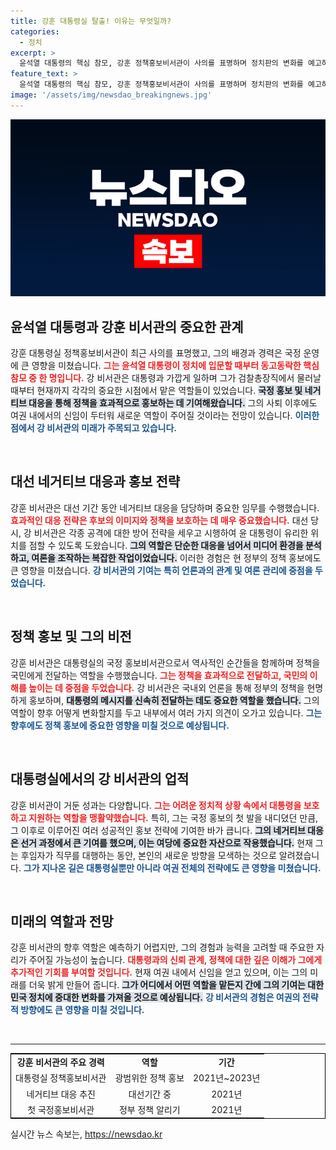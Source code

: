 ```yaml
---
title: 강훈 대통령실 탈출! 이유는 무엇일까?
categories:
  - 정치
excerpt: >
  윤석열 대통령의 핵심 참모, 강훈 정책홍보비서관이 사의를 표명하며 정치판의 변화를 예고하고 있습니다. 대선 네거티브 대응부터 국정 홍보까지 수행한 그의 향후 역할에 대한 기대감이 커지고 있습니다. 대통령 부부와의 관계도 주목받고 있어, 그의 다음 행보에 관심이 집중됩니다.
feature_text: >
  윤석열 대통령의 핵심 참모, 강훈 정책홍보비서관이 사의를 표명하며 정치판의 변화를 예고하고 있습니다. 대선 네거티브 대응부터 국정 홍보까지 수행한 그의 향후 역할에 대한 기대감이 커지고 있습니다. 대통령 부부와의 관계도 주목받고 있어, 그의 다음 행보에 관심이 집중됩니다.
image: '/assets/img/newsdao_breakingnews.jpg'
---
```


<p><img src="/assets/img/newsdao_breakingnews.jpg" alt="cryptoinkorea 속보" /></p>

<h2 data-ke-size="size26">윤석열 대통령과 강훈 비서관의 중요한 관계</h2>

<p data-ke-size="size16">강훈 대통령실 정책홍보비서관이 최근 사의를 표명했고, 그의 배경과 경력은 국정 운영에 큰 영향을 미쳤습니다. <b><span style="color: #ee2323;">그는 윤석열 대통령이 정치에 입문할 때부터 동고동락한 핵심 참모 중 한 명입니다.</span></b> 강 비서관은 대통령과 가깝게 일하며 그가 검찰총장직에서 물러날 때부터 현재까지 각각의 중요한 시점에서 맡은 역할들이 있었습니다. <b><span style="background-color: #21538527;">국정 홍보 및 네거티브 대응을 통해 정책을 효과적으로 홍보하는 데 기여해왔습니다.</span></b> 그의 사퇴 이후에도 여권 내에서의 신임이 두터워 새로운 역할이 주어질 것이라는 전망이 있습니다. <b><span style="color: #1a5490;">이러한 점에서 강 비서관의 미래가 주목되고 있습니다.</span></b></p>

<p data-ke-size="size16">&nbsp;</p>

<h2 data-ke-size="size26">대선 네거티브 대응과 홍보 전략</h2>

<p data-ke-size="size16">강훈 비서관은 대선 기간 동안 네거티브 대응을 담당하며 중요한 임무를 수행했습니다. <b><span style="color: #ee2323;">효과적인 대응 전략은 후보의 이미지와 정책을 보호하는 데 매우 중요했습니다.</span></b> 대선 당시, 강 비서관은 각종 공격에 대한 방어 전략을 세우고 시행하여 윤 대통령이 유리한 위치를 점할 수 있도록 도왔습니다. <b><span style="background-color: #21538527;">그의 역할은 단순한 대응을 넘어서 미디어 환경을 분석하고, 여론을 조작하는 복잡한 작업이었습니다.</span></b> 이러한 경험은 현 정부의 정책 홍보에도 큰 영향을 미쳤습니다. <b><span style="color: #1a5490;">강 비서관의 기여는 특히 언론과의 관계 및 여론 관리에 중점을 두었습니다.</span></b></p>

<p data-ke-size="size16">&nbsp;</p>

<h2 data-ke-size="size26">정책 홍보 및 그의 비전</h2>

<p data-ke-size="size16">강훈 비서관은 대통령실의 국정 홍보비서관으로서 역사적인 순간들을 함께하며 정책을 국민에게 전달하는 역할을 수행했습니다. <b><span style="color: #ee2323;">그는 정책을 효과적으로 전달하고, 국민의 이해를 높이는 데 중점을 두었습니다.</span></b> 강 비서관은 국내외 언론을 통해 정부의 정책을 현명하게 홍보하며, <b><span style="background-color: #21538527;">대통령의 메시지를 신속히 전달하는 데도 중요한 역할을 했습니다.</span></b> 그의 역할이 향후 어떻게 변화할지를 두고 내부에서 여러 가지 의견이 오가고 있습니다. <b><span style="color: #1a5490;">그는 향후에도 정책 홍보에 중요한 영향을 미칠 것으로 예상됩니다.</span></b></p>

<p data-ke-size="size16">&nbsp;</p>

<h2 data-ke-size="size26">대통령실에서의 강 비서관의 업적</h2>

<p data-ke-size="size16">강훈 비서관이 거둔 성과는 다양합니다. <b><span style="color: #ee2323;">그는 어려운 정치적 상황 속에서 대통령을 보호하고 지원하는 역할을 맹활약했습니다.</span></b> 특히, 그는 국정 홍보의 첫 발을 내디뎠던 만큼, 그 이후로 이루어진 여러 성공적인 홍보 전략에 기여한 바가 큽니다. <b><span style="background-color: #21538527;">그의 네거티브 대응은 선거 과정에서 큰 기여를 했으며, 이는 여당에 중요한 자산으로 작용했습니다.</span></b> 현재 그는 후임자가 직무를 대행하는 동안, 본인의 새로운 방향을 모색하는 것으로 알려졌습니다. <b><span style="color: #1a5490;">그가 지나온 길은 대통령실뿐만 아니라 여권 전체의 전략에도 큰 영향을 미쳤습니다.</span></b></p>

<p data-ke-size="size16">&nbsp;</p>

<h2 data-ke-size="size26">미래의 역할과 전망</h2>

<p data-ke-size="size16">강훈 비서관의 향후 역할은 예측하기 어렵지만, 그의 경험과 능력을 고려할 때 주요한 자리가 주어질 가능성이 높습니다. <b><span style="color: #ee2323;">대통령과의 신뢰 관계, 정책에 대한 깊은 이해가 그에게 추가적인 기회를 부여할 것입니다.</span></b> 현재 여권 내에서 신임을 얻고 있으며, 이는 그의 미래를 더욱 밝게 만들어 줍니다. <b><span style="background-color: #21538527;">그가 어디에서 어떤 역할을 맡든지 간에 그의 기여는 대한민국 정치에 중대한 변화를 가져올 것으로 예상됩니다.</span></b> <b><span style="color: #1a5490;">강 비서관의 경험은 여권의 전략적 방향에도 큰 영향을 미칠 것입니다.</span></b></p>

<p data-ke-size="size16">&nbsp;</p>

<hr>

<table style="border-collapse: collapse; width: 100%; border: 1px solid #000000;">
<tr>
<td style="text-align: center; height: 17px;"><b>강훈 비서관의 주요 경력</b></td>
<td style="text-align: center; height: 17px;"><b>역할</b></td>
<td style="text-align: center; height: 17px;"><b>기간</b></td>
</tr>
<tr>
<td style="text-align: center; height: 17px;">대통령실 정책홍보비서관</td>
<td style="text-align: center; height: 17px;">광범위한 정책 홍보</td>
<td style="text-align: center; height: 17px;">2021년~2023년</td>
</tr>
<tr>
<td style="text-align: center; height: 17px;">네거티브 대응 추진</td>
<td style="text-align: center; height: 17px;">대선기간 중</td>
<td style="text-align: center; height: 17px;">2021년</td>
</tr>
<tr>
<td style="text-align: center; height: 17px;">첫 국정홍보비서관</td>
<td style="text-align: center; height: 17px;">정부 정책 알리기</td>
<td style="text-align: center; height: 17px;">2021년</td>
</tr>
</table>
실시간 뉴스 속보는, <a href="https://newsdao.kr" rel="dofollow">https://newsdao.kr</a>


